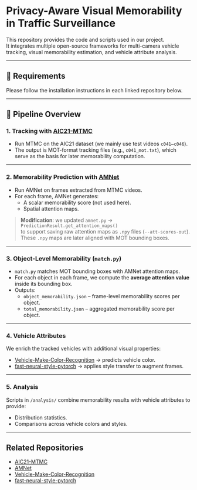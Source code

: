 # Privacy-Aware Visual Memorability in Traffic Surveillance

This repository provides the code and scripts used in our project.  
It integrates multiple open-source frameworks for multi-camera vehicle tracking, visual memorability estimation, and vehicle attribute analysis.  

---

## 🔹 Requirements
Please follow the installation instructions in each linked repository below.  

---

## 🔹 Pipeline Overview

### 1. Tracking with [AIC21-MTMC](https://github.com/LCFractal/AIC21-MTMC)
- Run MTMC on the AIC21 dataset (we mainly use test videos `c041–c046`).  
- The output is MOT-format tracking files (e.g., `c041_mot.txt`), which serve as the basis for later memorability computation.

---

### 2. Memorability Prediction with [AMNet](https://github.com/ok1zjf/AMNet)
- Run AMNet on frames extracted from MTMC videos.  
- For each frame, AMNet generates:
  - A scalar memorability score (not used here).
  - Spatial attention maps.

> **Modification**: we updated `amnet.py` → `PredictionResult.get_attention_maps()`  
to support saving raw attention maps as `.npy` files (`--att-scores-out`).  
These `.npy` maps are later aligned with MOT bounding boxes.

---

### 3. Object-Level Memorability (`match.py`)
- `match.py` matches MOT bounding boxes with AMNet attention maps.  
- For each object in each frame, we compute the **average attention value** inside its bounding box.  
- Outputs:
  - `object_memorability.json` – frame-level memorability scores per object.
  - `total_memorability.json` – aggregated memorability score per object.

---

### 4. Vehicle Attributes
We enrich the tracked vehicles with additional visual properties:
- [Vehicle-Make-Color-Recognition](https://github.com/nikalosa/Vehicle-Make-Color-Recognition) → predicts vehicle color.  
- [fast-neural-style-pytorch](https://github.com/rrmina/fast-neural-style-pytorch) → applies style transfer to augment frames.

---

### 5. Analysis
Scripts in `/analysis/` combine memorability results with vehicle attributes to provide:  
- Distribution statistics.  
- Comparisons across vehicle colors and styles.  

---

## Related Repositories
- [AIC21-MTMC](https://github.com/LCFractal/AIC21-MTMC)
- [AMNet](https://github.com/ok1zjf/AMNet)
- [Vehicle-Make-Color-Recognition](https://github.com/nikalosa/Vehicle-Make-Color-Recognition)
- [fast-neural-style-pytorch](https://github.com/rrmina/fast-neural-style-pytorch)

